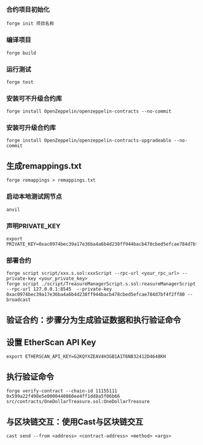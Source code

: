 ### 合约项目初始化
```shell
forge init 项目名称
```

### 编译项目
```shell
forge build
```
### 运行测试
```shell
forge test
```
### 安装可不升级合约库
```shell
forge install OpenZeppelin/openzeppelin-contracts --no-commit
```
### 安装可升级合约库
```shell
forge install OpenZeppelin/openzeppelin-contracts-upgradeable --no-commit
```
## 生成remappings.txt
```shell
forge remappings > remappings.txt
```
### 启动本地测试网节点
```shell
anvil
```
### 声明PRIVATE_KEY
```shell
export PRIVATE_KEY=0xac0974bec39a17e36ba4a6b4d238ff944bacb478cbed5efcae784d7bf4f2ff80
```
### 部署合约
```shell
forge script script/xxx.s.sol:xxxScript --rpc-url <your_rpc_url> --private-key <your_private_key>
forge script ./script/TreasureManagerScript.s.sol:reasureManagerScript --rpc-url 127.0.0.1:8545  --private-key 0xac0974bec39a17e36ba4a6b4d238ff944bacb478cbed5efcae784d7bf4f2ff80 --broadcast
```
## 验证合约：步骤分为生成验证数据和执行验证命令
## 设置 EtherScan API Key
```shell
export ETHERSCAN_API_KEY=G2KQYXZEAV4H3GB1A1T6N832412D4648KH
```
## 执行验证命令
```shell
forge verify-contract --chain-id 11155111 0x599a22f498e5e0000440860ee4ff1dd8a5f06b66 src/contracts/OneDollarTreasure.sol:OneDollarTreasure
```
## 与区块链交互：使用Cast与区块链交互
```shell
cast send --from <address> <contract-address> <method> <args>
```